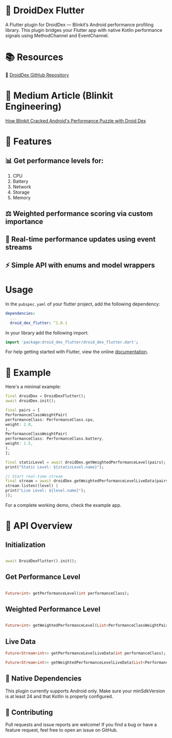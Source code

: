 # 🧠 DroidDex Flutter

A Flutter plugin for DroidDex — Blinkit’s Android performance profiling library. This plugin bridges your Flutter app with native Kotlin performance signals using MethodChannel and EventChannel.


# 📚 Resources
🔗 [DroidDex GitHub Repository](https://github.com/grofers/droid-dex)


# 📰 Medium Article (Blinkit Engineering)
[How Blinkit Cracked Android's Performance Puzzle with Droid Dex](https://lambda.blinkit.com/droid-dex-1f807901626f)

# 🚀 Features

## 📊 Get performance levels for:

1. CPU
2. Battery
3. Network
4. Storage
5. Memory

## ⚖️ Weighted performance scoring via custom importance

## 🔁 Real-time performance updates using event streams

## ⚡️ Simple API with  enums and model wrappers

# Usage

In the `pubspec.yaml` of your flutter project, add the following dependency:

```yaml
dependencies:
  ...
  droid_dex_flutter: ^1.0.1
```

In your library add the following import:

```dart
import 'package:droid_dex_flutter/droid_dex_flutter.dart';
```

For help getting started with Flutter, view the online [documentation](https://flutter.io/).

# 🧪 Example

Here's a minimal example:

```dart
final droidDex = DroidDexFlutter();
await droidDex.init();

final pairs = [
PerformanceClassWeightPair(
performanceClass: PerformanceClass.cpu,
weight: 2.0,
),
PerformanceClassWeightPair(
performanceClass: PerformanceClass.battery,
weight: 1.5,
),
];

final staticLevel = await droidDex.getWeightedPerformanceLevel(pairs);
print("Static Level: ${staticLevel.name}");

// Start real-time stream
final stream = await droidDex.getWeightedPerformanceLevelLiveData(pairs);
stream.listen((level) {
print("Live Level: ${level.name}");
});
```
For a complete working demo, check the example app.

# 🎯 API Overview

## Initialization

```dart

await DroidDexFlutter().init();

```

## Get Performance Level

```dart

Future<int> getPerformanceLevel(int performanceClass);

```

## Weighted Performance Level

```dart

Future<int> getWeightedPerformanceLevel(List<PerformanceClassWeightPair> pairs);

```

## Live Data

```dart
Future<Stream<int>> getPerformanceLevelLiveData(int performanceClass);

Future<Stream<int>> getWeightedPerformanceLevelLiveData(List<PerformanceClassWeightPair> pairs);

```

## 🧩 Native Dependencies

This plugin currently supports Android only. Make sure your minSdkVersion is at least 24 and that Kotlin is properly configured.

## 🤝 Contributing
Pull requests and issue reports are welcome! If you find a bug or have a feature request, feel free to open an issue on GitHub.


